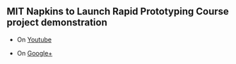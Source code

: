 ## MIT Napkins to Launch Rapid Prototyping Course project demonstration

* On [Youtube](https://www.youtube.com/watch?v=XTwLyB55VLA)

* On [Google+](https://plus.google.com/events/cp98m99nof0r516en91a84dbefc?hl=en)
